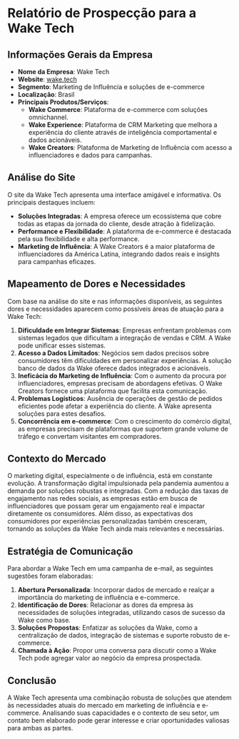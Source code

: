 # Relatório de Prospecção para a Wake Tech

## Informações Gerais da Empresa
- **Nome da Empresa**: Wake Tech
- **Website**: [wake.tech](https://wake.tech)
- **Segmento**: Marketing de Influência e soluções de e-commerce
- **Localização**: Brasil
- **Principais Produtos/Serviços**: 
  - **Wake Commerce**: Plataforma de e-commerce com soluções omnichannel.
  - **Wake Experience**: Plataforma de CRM Marketing que melhora a experiência do cliente através de inteligência comportamental e dados acionáveis.
  - **Wake Creators**: Plataforma de Marketing de Influência com acesso a influenciadores e dados para campanhas.

## Análise do Site
O site da Wake Tech apresenta uma interface amigável e informativa. Os principais destaques incluem:
- **Soluções Integradas**: A empresa oferece um ecossistema que cobre todas as etapas da jornada do cliente, desde atração à fidelização.
- **Performance e Flexibilidade**: A plataforma de e-commerce é destacada pela sua flexibilidade e alta performance.
- **Marketing de Influência**: A Wake Creators é a maior plataforma de influenciadores da América Latina, integrando dados reais e insights para campanhas eficazes.

## Mapeamento de Dores e Necessidades
Com base na análise do site e nas informações disponíveis, as seguintes dores e necessidades aparecem como possíveis áreas de atuação para a Wake Tech:
1. **Dificuldade em Integrar Sistemas**: Empresas enfrentam problemas com sistemas legados que dificultam a integração de vendas e CRM. A Wake pode unificar esses sistemas.
2. **Acesso a Dados Limitados**: Negócios sem dados precisos sobre consumidores têm dificuldades em personalizar experiências. A solução banco de dados da Wake oferece dados integrados e acionáveis.
3. **Ineficácia do Marketing de Influência**: Com o aumento da procura por influenciadores, empresas precisam de abordagens efetivas. O Wake Creators fornece uma plataforma que facilita esta comunicação.
4. **Problemas Logísticos**: Ausência de operações de gestão de pedidos eficientes pode afetar a experiência do cliente. A Wake apresenta soluções para estes desafios.
5. **Concorrência em e-commerce**: Com o crescimento do comércio digital, as empresas precisam de plataformas que suportem grande volume de tráfego e convertam visitantes em compradores.

## Contexto do Mercado
O marketing digital, especialmente o de influência, está em constante evolução. A transformação digital impulsionada pela pandemia aumentou a demanda por soluções robustas e integradas. Com a redução das taxas de engajamento nas redes sociais, as empresas estão em busca de influenciadores que possam gerar um engajamento real e impactar diretamente os consumidores. Além disso, as expectativas dos consumidores por experiências personalizadas também cresceram, tornando as soluções da Wake Tech ainda mais relevantes e necessárias.

## Estratégia de Comunicação
Para abordar a Wake Tech em uma campanha de e-mail, as seguintes sugestões foram elaboradas:
1. **Abertura Personalizada**: Incorporar dados de mercado e realçar a importância do marketing de influência e e-commerce.
2. **Identificação de Dores**: Relacionar as dores da empresa às necessidades de soluções integradas, utilizando casos de sucesso da Wake como base.
3. **Soluções Propostas**: Enfatizar as soluções da Wake, como a centralização de dados, integração de sistemas e suporte robusto de e-commerce.
4. **Chamada à Ação**: Propor uma conversa para discutir como a Wake Tech pode agregar valor ao negócio da empresa prospectada.

## Conclusão
A Wake Tech apresenta uma combinação robusta de soluções que atendem às necessidades atuais do mercado em marketing de influência e e-commerce. Analisando suas capacidades e o contexto de seu setor, um contato bem elaborado pode gerar interesse e criar oportunidades valiosas para ambas as partes.
